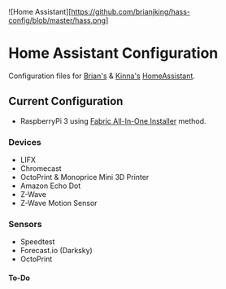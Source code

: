 ![Home Assistant][https://github.com/brianjking/hass-config/blob/master/hass.png]


# Home Assistant Configuration

Configuration files for [Brian's](https://twitter.com/brianjking) & [Kinna's](https://twitter.com/real_kinna) [HomeAssistant](https://home-assistant.io).

## Current Configuration

* RaspberryPi 3 using [Fabric All-In-One Installer](https://github.com/home-assistant/fabric-home-assistant) method.

### Devices

* LIFX
* Chromecast
* OctoPrint & Monoprice Mini 3D Printer
* Amazon Echo Dot
* Z-Wave
* Z-Wave Motion Sensor

### Sensors

* Speedtest
* Forecast.io (Darksky)
* OctoPrint

#### To-Do



